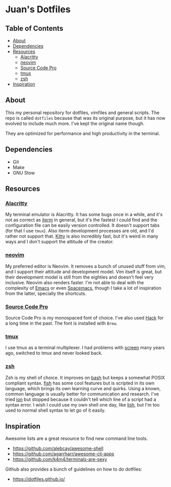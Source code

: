 # Juan's Dotfiles

## Table of Contents

<!-- START doctoc generated TOC please keep comment here to allow auto update -->
<!-- DON'T EDIT THIS SECTION, INSTEAD RE-RUN doctoc TO UPDATE -->


- [About](#about)
- [Dependencies](#dependencies)
- [Resources](#resources)
  - [Alacritty](#alacritty)
  - [neovim](#neovim)
  - [Source Code Pro](#source-code-pro)
  - [tmux](#tmux)
  - [zsh](#zsh)
- [Inspiration](#inspiration)

<!-- END doctoc generated TOC please keep comment here to allow auto update -->

## About

This my personal repository for dotfiles, vimfiles and general scripts. The repo is called `dotfiles` because that was its original purpose, but it has now evolved to include much more. I've kept the original name though.

They are optimized for performance and high productivity in the terminal.

## Dependencies

- Git
- Make
- GNU Stow

## Resources

### [Alacritty](https://github.com/alacritty/alacritty)

My terminal emulator is Alacritty. It has some bugs once in a while, and it's
not as correct as [iterm](https://iterm2.com/) in general, but it's the fastest
I could find and the configuration file can be easily version controlled. It
doesn't support tabs (for that I use `tmux`). Also iterm development processes
are old, and I'd rather not support that.
[Kitty](https://sw.kovidgoyal.net/kitty/) is also incredibly fast, but it's
weird in many ways and I don't support the attitude of the creator.

### [neovim](https://neovim.io/)

My preferred editor is Neovim. It removes a bunch of unused stuff from vim, and
I support their attitude and development model. Vim itself is great, but their
development model is still from the eighties and doesn't feel very inclusive.
Neovim also renders faster. I'm not able to deal with the complexity of
[Emacs](https://www.gnu.org/software/emacs/) or even
[Spacemacs](https://www.spacemacs.org/), though I take a lot of inspiration
from the latter, specially the shortcuts.

### [Source Code Pro](https://github.com/adobe-fonts/source-code-pro)

Source Code Pro is my monospaced font of choice. I've also used
[Hack](https://sourcefoundry.org/hack/) for a long time in the past. The font
is installed with `Brew`.

### [tmux](https://github.com/tmux/tmux)

I use tmux as a terminal multiplexer. I had problems with
[screen](https://www.gnu.org/software/screen/) many years ago, switched to tmux
and never looked back.

### [zsh](https://www.zsh.org/)

Zsh is my shell of choice. It improves on
[bash](https://www.gnu.org/software/bash/) but keeps a somewhat POSIX compliant
syntax. [fish](https://fishshell.com/) has some cool features but is scripted
in its own language, which brings its own learning curve and quirks. Using a
known, common language is usually better for communication and research. I've
tried [ion](https://github.com/redox-os/ion) but stopped because it couldn't
tell which line of a script had a syntax error. I wish I could use my own shell
one day, like [lish](https://github.com/juanibiapina/lish), but I'm too
used to normal shell syntax to let go of it easily.

## Inspiration

Awesome lists are a great resource to find new command line tools.

- https://github.com/alebcay/awesome-shell
- https://github.com/agarrharr/awesome-cli-apps
- https://github.com/k4m4/terminals-are-sexy

Github also provides a bunch of guidelines on how to do dotfiles:

- https://dotfiles.github.io/
